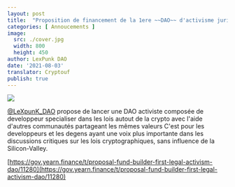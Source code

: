 ```yaml
---
layout: post
title:  "Proposition de financement de la 1ere ~~DAO~~ d'activisme juridique"
categories: [ Annoucements ]
image:
  src: ./cover.jpg
  width: 800
  height: 450
author: LexPunk DAO
date: '2021-08-03'
translator: Cryptouf
publish: true
---
```


![](/_posts/_announcements/legal-activism-DAO/legal-activism-DAO/1.jpg)

[@LeXpunK_DAO](https://twitter.com/LeXpunK_DAO) propose de lancer une DAO activiste composée de developpeur specialiser dans les lois autout de la crypto avec l'aide d'autres communautés partageant les mêmes valeurs 
C'est pour les developpeurs et les degens ayant une voix plus importante dans les discussions critiques sur les lois cryptographiques, sans influence de la Silicon-Valley.

[https://gov.yearn.finance/t/proposal-fund-builder-first-legal-activism-dao/11280](https://gov.yearn.finance/t/proposal-fund-builder-first-legal-activism-dao/11280)